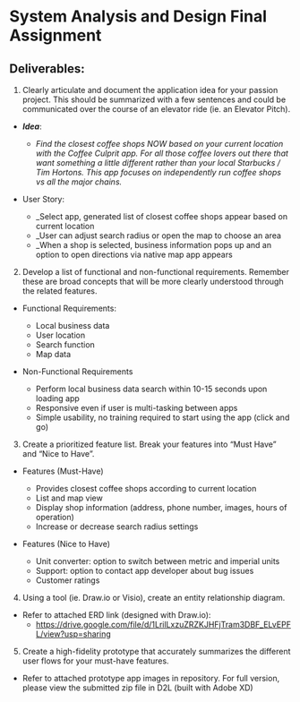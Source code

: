 # System Analysis and Design Final Assignment

## Deliverables:

1. Clearly articulate and document the application idea for your passion project. This should be summarized with a few sentences and could be communicated over the course of an elevator ride (ie. an Elevator Pitch).

  * **_Idea_**:
    * _Find the closest coffee shops NOW based on your current location with the Coffee Culprit app. For all those coffee lovers out there that want something a little different rather than your local Starbucks / Tim Hortons. This app focuses on independently run coffee shops vs all the major chains._

* User Story: 
  * _Select app, generated list of closest coffee shops appear based on current location
  * _User can adjust search radius or open the map to choose an area
  * _When a shop is selected, business information pops up and an option to open directions via native map app appears

2. Develop a list of functional and non-functional requirements. Remember these are broad concepts that will be more clearly understood through the related features.

  * Functional Requirements:
    * Local business data
    * User location
    * Search function
    * Map data

  * Non-Functional Requirements
    * Perform local business data search within 10-15 seconds upon loading app
    * Responsive even if user is multi-tasking between apps
    * Simple usability, no training required to start using the app (click and go)

3. Create a prioritized feature list. Break your features into “Must Have” and “Nice to Have”.

  * Features (Must-Have)
    * Provides closest coffee shops according to current location
    * List and map view
    * Display shop information (address, phone number, images, hours of operation)
    * Increase or decrease search radius settings

  * Features (Nice to Have)
    * Unit converter: option to switch between metric and imperial units
    * Support: option to contact app developer about bug issues
    * Customer ratings

4. Using a tool (ie. Draw.io or Visio), create an entity relationship diagram.

  * Refer to attached ERD link (designed with Draw.io):
    * https://drive.google.com/file/d/1LrilLxzuZRZKJHFjTram3DBF_ELvEPFL/view?usp=sharing

5. Create a high-fidelity prototype that accurately summarizes the different user flows for your must-have features. 
  * Refer to attached prototype app images in repository. For full version, please view the submitted zip file in D2L (built with Adobe XD)
